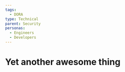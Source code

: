 ```yaml
---
tags:
  - DORA
type: Technical
parent: Security
personas:
  - Engineers
  - Developers
---
```


# Yet another awesome thing
